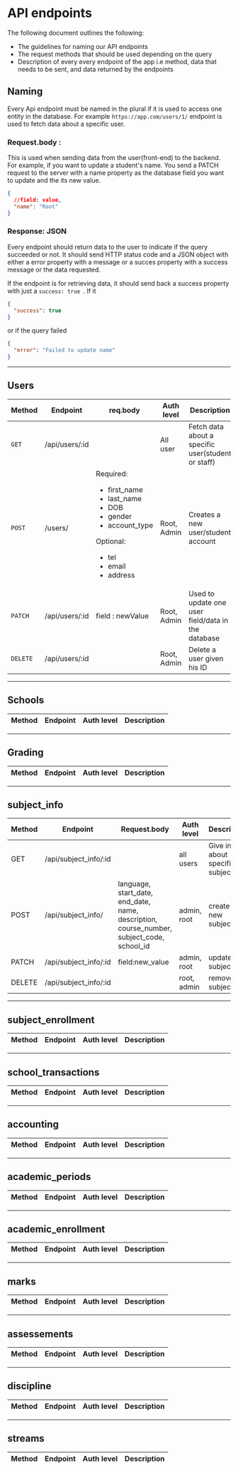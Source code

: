 # API endpoints

The following document outlines the following:

- The guidelines for naming our API endpoints
- The request methods that should be used depending on the query
- Description of every every endpoint of the app i.e method, data that needs to be sent, and data returned by the endpoints

## Naming

Every Api endpoint must be named in the plural if it is used to access one entity in the database. For example `https://app.com/users/1/` endpoint is used to fetch data about a specific user.

### Request.body :

This is used when sending data from the user(front-end) to the backend. For example, if you want to update a student's name. You send a PATCH request to the server with a name property as the database field you want to update and the its new value.

```json
{
  //field: value,
  "name": "Root"
}
```

### **Response**: JSON

Every endpoint should return data to the user to indicate if the query succeeded or not. It should send HTTP status code and a JSON object with either a error property with a message or a succes property with a success message or the data requested.

If the endpoint is for retrieving data, it should send back a success property with just a `success: true `. If it

```json
{
  "success": true
}
```

or if the query failed

```json
{
  "error": "Failed to update name"
}
```

---

## Users

| Method    | Endpoint       | req.body                                                                                                                                                               | Auth level  | Description                                        |
| --------- | -------------- | ---------------------------------------------------------------------------------------------------------------------------------------------------------------------- | ----------- | -------------------------------------------------- |
| `GET`     | /api/users/:id |                                                                                                                                                                        | All user    | Fetch data about a specific user(student or staff) |
| `POST `   | /users/        | Required: <ul><li>first_name</li><li>last_name</li><li>DOB</li><li>gender</li><li>account_type</li></ul>Optional: <ul><li>tel</li><li>email</li><li>address</li> </ul> | Root, Admin | Creates a new user/student account                 |
| `PATCH`   | /api/users/:id | field : newValue                                                                                                                                                       | Root, Admin | Used to update one user field/data in the database |
| `DELETE ` | /api/users/:id |                                                                                                                                                                        | Root, Admin | Delete a user given his ID                         |

---

## Schools

| Method | Endpoint | Auth level | Description |
| ------ | -------- | ---------- | ----------- |

---

## Grading

| Method | Endpoint | Auth level | Description |
| ------ | -------- | ---------- | ----------- |

---

## subject_info

| Method | Endpoint             | Request.body                                                                              | Auth level  | Description                      |
| ------ | -------------------- | ----------------------------------------------------------------------------------------- | ----------- | -------------------------------- |
| GET    | /api/subject_info/:id |                                                                                           | all users   | Give info about specific subject |
| POST   | /api/subject_info/    | language, start_date, end_date, name, description, course_number, subject_code, school_id | admin, root | create a new subject             |
| PATCH  | /api/subject_info/:id | field:new_value                                                                           | admin, root | update a subject                 |
| DELETE | /api/subject_info/:id |                                                                                           | root, admin | remove a subject                 |

---

## subject_enrollment

| Method | Endpoint | Auth level | Description |
| ------ | -------- | ---------- | ----------- |

---

## school_transactions

| Method | Endpoint | Auth level | Description |
| ------ | -------- | ---------- | ----------- |

---

## accounting

| Method | Endpoint | Auth level | Description |
| ------ | -------- | ---------- | ----------- |

---

## academic_periods

| Method | Endpoint | Auth level | Description |
| ------ | -------- | ---------- | ----------- |

---

## academic_enrollment

| Method | Endpoint | Auth level | Description |
| ------ | -------- | ---------- | ----------- |

---

## marks

| Method | Endpoint | Auth level | Description |
| ------ | -------- | ---------- | ----------- |

---

## assessements

| Method | Endpoint | Auth level | Description |
| ------ | -------- | ---------- | ----------- |

---

## discipline

| Method | Endpoint | Auth level | Description |
| ------ | -------- | ---------- | ----------- |

---

## streams

| Method | Endpoint | Auth level | Description |
| ------ | -------- | ---------- | ----------- |
